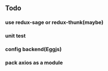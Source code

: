 ## Todo

### use redux-sage or redux-thunk(maybe)

### unit test

### config backend(Eggjs)

### pack axios as a module
